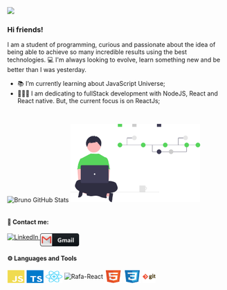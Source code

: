 <img src="https://cdn.lowgif.com/small/be83dd67333eefab-gifs-transparent-background-11-background-check-all.gif" width="80">

### Hi friends!

I am a student of programming, curious and passionate about the idea of ​​being able to achieve so many incredible results using the best technologies. 💻 I'm always looking to evolve, learn something new and be better than I was yesterday.

- 📚 I’m currently learning about JavaScript Universe;
- 👷🏽‍♂️ I am dedicating to fullStack development with NodeJS, React and React native. But, the current focus is on ReactJs;
  <br/>

<div>
  
  <br/>
  <div align="left" style="display: flex; justify-content-space-around">
    
   ![Bruno GitHub Stats](https://github-readme-stats.vercel.app/api?username=brunoinx&show_icons=true&theme=chartreuse-dark&hide=prs)
   <img src="./version_control.svg" alt="Logo Developer"  width="300px"/>
  </div>
  
  #### 📢 Contact me: 
  <p align="left">
    <a href="https://www.linkedin.com/in/bruno-henrique10/">
      <img 
         src="https://raw.githubusercontent.com/MikeCodesDotNET/MikeCodesDotNET/a8abbf37441f3253f74ea255a47f289208d7568c/Resources/linkedIn.svg" 
         alt="LinkedIn"
         style="vertical-align:top;" 
         width="90px"
      />
    </a>
    <a href="https://mail.google.com/mail/?view=cm&fs=1&to=brunoh.henriqueh01@gmail.com">
      <img
         src="https://raw.githubusercontent.com/MikeCodesDotNET/ColoredBadges/master/svg/social/gmail.svg"
         alt="Gmail"
         style="vertical-align:top;"
         width="90px"
       />
    </a>
  </p>
</div>

#### ⚙️ Languages and Tools

<div style="display: inline_block">
  <img align="center" alt="Rafa-Js" height="30" width="40" src="https://raw.githubusercontent.com/devicons/devicon/master/icons/javascript/javascript-plain.svg">
  <img align="center" alt="Rafa-Ts" height="30" width="40" src="https://raw.githubusercontent.com/devicons/devicon/master/icons/typescript/typescript-plain.svg">
  <img align="center" alt="Rafa-React" height="30" width="40" src="https://raw.githubusercontent.com/devicons/devicon/master/icons/react/react-original.svg">
  <img align="center" alt="Rafa-React" height="30" src="https://static.expo.dev/static/brand/square-512x512.png">
  <img align="center" alt="Rafa-HTML" height="30" width="40" src="https://raw.githubusercontent.com/devicons/devicon/master/icons/html5/html5-original.svg">
  <img align="center" alt="Rafa-CSS" height="30" width="40" src="https://raw.githubusercontent.com/devicons/devicon/master/icons/css3/css3-original.svg">
  <img align="center" alt="Rafa-CSS" height="30" src="https://raw.githubusercontent.com/github/explore/80688e429a7d4ef2fca1e82350fe8e3517d3494d/topics/git/git.png">
</div>
